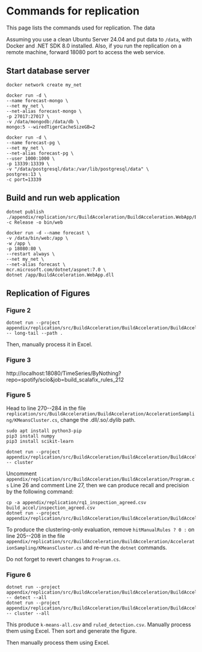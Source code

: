 # Commands for replication
This page lists the commands used for replication. The data 

Assuming you use a clean Ubuntu Server 24.04 and put data to `/data`, with Docker and .NET SDK 8.0 installed. Also, if you run the replication on a remote machine, forward 18080 port to access the web service.

## Start database server

```
docker network create my_net
```

```
docker run -d \
--name forecast-mongo \
--net my_net \
--net-alias forecast-mongo \
-p 27017:27017 \
-v /data/mongodb:/data/db \
mongo:5 --wiredTigerCacheSizeGB=2
```

```
docker run -d \
--name forecast-pg \
--net my_net \
--net-alias forecast-pg \
--user 1000:1000 \
-p 13339:13339 \
-v "/data/postgresql/data:/var/lib/postgresql/data" \
postgres:13 \
-c port=13339
```

## Build and run web application

```
dotnet publish ./appendix/replication/src/BuildAcceleration/BuildAcceleration.WebApp/BuildAcceleration.WebApp.csproj -c Release -o bin/web
```

```
docker run -d --name forecast \
-v /data/bin/web:/app \
-w /app \
-p 18080:80 \
--restart always \
--net my_net \
--net-alias forecast \
mcr.microsoft.com/dotnet/aspnet:7.0 \
dotnet /app/BuildAcceleration.WebApp.dll
```

## Replication of Figures

### Figure 2
```
dotnet run --project appendix/replication/src/BuildAcceleration/BuildAcceleration/BuildAcceleration.csproj -- long-tail --path .
```

<!-- docker run -it --rm \
-v /data:/replication \
-w /replication \
--net my_net \
mcr.microsoft.com/dotnet/sdk:7.0 \
dotnet run --project /replication/appendix/replication/src/BuildAcceleration/BuildAcceleration/BuildAcceleration.csproj -- long-tail --path /replication -->

Then, manually process it in Excel.

### Figure 3

http://localhost:18080/TimeSeries/ByNothing?repo=spotify/scio&job=build_scalafix_rules_212

### Figure 5

Head to line 270--284 in the file `replication/src/BuildAcceleration/BuildAcceleration/AccelerationSampling/KMeansCluster.cs`, change the .dll/.so/.dylib path.

```
sudo apt install python3-pip
pip3 install numpy
pip3 install scikit-learn
```

```
dotnet run --project appendix/replication/src/BuildAcceleration/BuildAcceleration/BuildAcceleration.csproj -- cluster
```

Uncomment `appendix/replication/src/BuildAcceleration/BuildAcceleration/Program.cs` Line 26 and comment Line 27, then we can produce recall and precision by the following command:

```
cp -a appendix/replication/rq1_inspection_agreed.csv build_accel/inspection_agreed.csv
dotnet run --project appendix/replication/src/BuildAcceleration/BuildAcceleration/BuildAcceleration.csproj
```

To produce the clustering-only evaluation, remove `hitManualRules ? 0 :` on line 205--208 in the file `appendix/replication/src/BuildAcceleration/BuildAcceleration/AccelerationSampling/KMeansCluster.cs` and re-run the `dotnet` commands.

Do not forget to revert changes to `Program.cs`.

### Figure 6
```
dotnet run --project appendix/replication/src/BuildAcceleration/BuildAcceleration/BuildAcceleration.csproj -- detect --all
dotnet run --project appendix/replication/src/BuildAcceleration/BuildAcceleration/BuildAcceleration.csproj -- cluster --all
```

This produce `k-means-all.csv` and `ruled_detection.csv`. Manually process them using Excel. Then sort and generate the figure.

Then manually process them using Excel.
